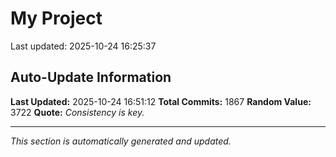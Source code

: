 # My Project


Last updated: 2025-10-24 16:25:37


















































































































































































































































































































































































































































































































































































































































































































































































































































































































































































































































































































































































































































































































































































































































































































































































































































































































































































































































































































































































































































































































































































































































































































































## Auto-Update Information

**Last Updated:** 2025-10-24 16:51:12
**Total Commits:** 1867
**Random Value:** 3722
**Quote:** _Consistency is key._

---
_This section is automatically generated and updated._